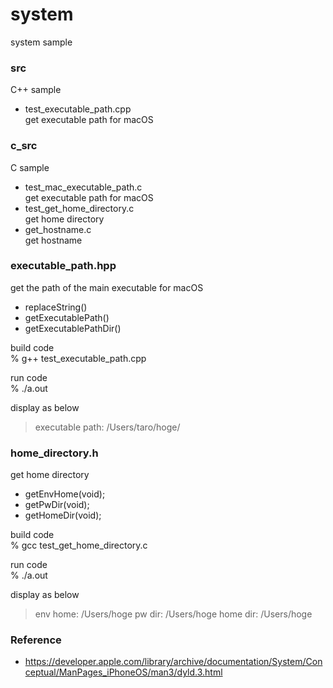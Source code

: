 system
===============

system sample <br/>


### src
C++ sample <br/>
- test_executable_path.cpp <br/>
get executable path for macOS <br/>

### c_src
C sample <br/>
- test_mac_executable_path.c <br/>
get executable path for macOS <br/>
- test_get_home_directory.c <br/>
get home directory <br/>
- get_hostname.c <br/>
get hostname <br/>


### executable_path.hpp
get the path of the main executable for macOS  <br/>

- replaceString()
- getExecutablePath()
- getExecutablePathDir()


build code <br/>
% g++  test_executable_path.cpp <br/>

run code <br/>
% ./a.out <br/>

display as below <br/>
> executable path: /Users/taro/hoge/ 


### home_directory.h
 get home directory <br/>

- getEnvHome(void);
- getPwDir(void);
- getHomeDir(void);

build code <br/>
% gcc  test_get_home_directory.c <br/>

run code <br/>
% ./a.out <br/>

display as below <br/>
> env home: /Users/hoge 
> pw dir: /Users/hoge 
> home dir: /Users/hoge

### Reference
- https://developer.apple.com/library/archive/documentation/System/Conceptual/ManPages_iPhoneOS/man3/dyld.3.html

